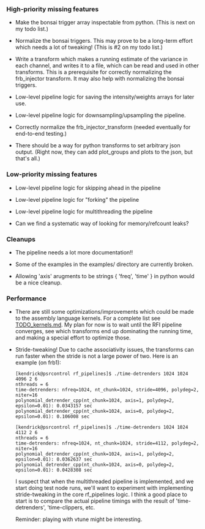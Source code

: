 ### High-priority missing features

- Make the bonsai trigger array inspectable from python.
  (This is next on my todo list.)

- Normalize the bonsai triggers.  This may prove to be a long-term effort which needs a lot of tweaking!
  (This is #2 on my todo list.)

- Write a transform which makes a running estimate of the variance in each channel, and writes it to a file,
  which can be read and used in other transforms.  This is a prerequisite for correctly normalizing the
  frb_injector transform.  It may also help with normalizing the bonsai triggers.

- Low-level pipeline logic for saving the intensity/weights arrays for later use.

- Low-level pipeline logic for downsampling/upsampling the pipeline.

- Correctly normalize the frb_injector_transform (needed eventually for end-to-end testing.)

- There should be a way for python transforms to set arbitrary json output.
  (Right now, they can add plot_groups and plots to the json, but that's all.)

### Low-priority missing features

- Low-level pipeline logic for skipping ahead in the pipeline

- Low-level pipeline logic for "forking" the pipeline

- Low-level pipeline logic for multithreading the pipeline

- Can we find a systematic way of looking for memory/refcount leaks?

### Cleanups

- The pipeline needs a lot more documentation!!

- Some of the examples in the examples/ directory are currently broken.

- Allowing 'axis' arugments to be strings { 'freq', 'time' } in python would be a nice cleanup.

### Performance

- There are still some optimizations/improvements which could be made to the assembly
  language kernels.  For a complete list see [TODO_kernels.md](./TODO_kernels.md).
  My plan for now is to wait until the RFI pipeline converges, see which transforms 
  end up dominating the running time, and making a special effort to optimize those.
  
- Stride-tweaking!  Due to cache associativity issues, the transforms can run faster when
  the stride is not a large power of two.  Here is an example (on frb1):

  ```
  [kendrick@psrcontrol rf_pipelines]$ ./time-detrenders 1024 1024 4096 2 6
  nthreads = 6
  time-detrenders: nfreq=1024, nt_chunk=1024, stride=4096, polydeg=2, niter=16
  polynomial_detrender_cpp(nt_chunk=1024, axis=1, polydeg=2, epsilon=0.01): 0.0343157 sec
  polynomial_detrender_cpp(nt_chunk=1024, axis=0, polydeg=2, epsilon=0.01): 0.106008 sec

  [kendrick@psrcontrol rf_pipelines]$ ./time-detrenders 1024 1024 4112 2 6
  nthreads = 6
  time-detrenders: nfreq=1024, nt_chunk=1024, stride=4112, polydeg=2, niter=16
  polynomial_detrender_cpp(nt_chunk=1024, axis=1, polydeg=2, epsilon=0.01): 0.0362637 sec
  polynomial_detrender_cpp(nt_chunk=1024, axis=0, polydeg=2, epsilon=0.01): 0.0428308 sec
  ```

  I suspect that when the multithreaded pipeline is implemented, and we start doing
  test node runs, we'll want to experiment with implementing stride-tweaking in the
  core rf_pipelines logic.  I think a good place to start is to compare the actual
  pipeline timings with the result of 'time-detrenders', 'time-clippers, etc.

  Reminder: playing with vtune might be interesting.
